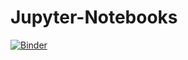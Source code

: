# Jupyter-Notebooks
[![Binder](https://mybinder.org/badge_logo.svg)](https://mybinder.org/v2/gh/apfelmaennchen/Jupyter-Notebooks/index.ipynb)
